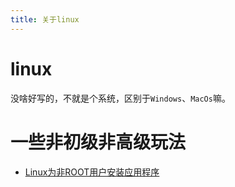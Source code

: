 ```yaml
---
title: 关于linux
---
```


# linux

没啥好写的，不就是个系统，区别于`Windows`、`MacOs`嘛。


# 一些非初级非高级玩法
* [Linux为非ROOT用户安装应用程序](https://tlanyan.me/work-with-linux-without-root-permission/)